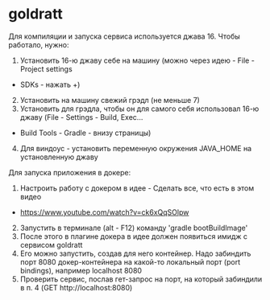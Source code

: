 # goldratt

Для компиляции и запуска сервиса используется джава 16. 
Чтобы работало, нужно:
1. Установить 16-ю джаву себе на машину (можно через идею - File - Project settings 
- SDKs - нажать +)
2. Установить на машину свежий грэдл (не меньше 7)
3. Установить для грэдла, чтобы он для самого себя использовал 16-ю джаву (File - Settings - Build, Exec...
- Build Tools - Gradle - внизу страницы)
4. Для виндоус - установить переменную окружения JAVA_HOME на установленную джаву

Для запуска приложения в докере:
1. Настроить работу с докером в идее - Сделать все, что есть в этом видео 
- https://www.youtube.com/watch?v=ck6xQqSOlpw
2. Запустить в терминале (alt - F12) команду 'gradle bootBuildImage'
3. После этого в плагине докера в идее должен появиться имидж с сервисом goldratt
4. Его можно запустить, создав для него контейнер. Надо забиндить порт 8080 докер-контейнера на какой-то локальный
порт (port bindings), например localhost 8080
5. Проверить сервис, послав гет-запрос на порт, на который забиндили в п. 4 (GET http://localhost:8080)